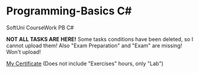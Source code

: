 # Programming-Basics C#
SoftUni CourseWork PB C#

<b>NOT ALL TASKS ARE HERE!</b> Some tasks conditions have been deleted, so I cannot upload them!
Also "Exam Preparation" and "Exam" are missing! Won't upload!

[My Certificate](https://softuni.bg/certificates/details/63351/6099da79) (Does not include "Exercises" hours, only "Lab")
